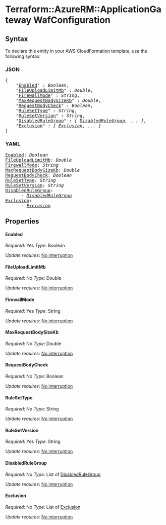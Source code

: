 # Terraform::AzureRM::ApplicationGateway WafConfiguration

## Syntax

To declare this entity in your AWS CloudFormation template, use the following syntax:

### JSON

<pre>
{
    "<a href="#enabled" title="Enabled">Enabled</a>" : <i>Boolean</i>,
    "<a href="#fileuploadlimitmb" title="FileUploadLimitMb">FileUploadLimitMb</a>" : <i>Double</i>,
    "<a href="#firewallmode" title="FirewallMode">FirewallMode</a>" : <i>String</i>,
    "<a href="#maxrequestbodysizekb" title="MaxRequestBodySizeKb">MaxRequestBodySizeKb</a>" : <i>Double</i>,
    "<a href="#requestbodycheck" title="RequestBodyCheck">RequestBodyCheck</a>" : <i>Boolean</i>,
    "<a href="#rulesettype" title="RuleSetType">RuleSetType</a>" : <i>String</i>,
    "<a href="#rulesetversion" title="RuleSetVersion">RuleSetVersion</a>" : <i>String</i>,
    "<a href="#disabledrulegroup" title="DisabledRuleGroup">DisabledRuleGroup</a>" : <i>[ <a href="wafconfiguration-disabledrulegroup.md">DisabledRuleGroup</a>, ... ]</i>,
    "<a href="#exclusion" title="Exclusion">Exclusion</a>" : <i>[ <a href="wafconfiguration-exclusion.md">Exclusion</a>, ... ]</i>
}
</pre>

### YAML

<pre>
<a href="#enabled" title="Enabled">Enabled</a>: <i>Boolean</i>
<a href="#fileuploadlimitmb" title="FileUploadLimitMb">FileUploadLimitMb</a>: <i>Double</i>
<a href="#firewallmode" title="FirewallMode">FirewallMode</a>: <i>String</i>
<a href="#maxrequestbodysizekb" title="MaxRequestBodySizeKb">MaxRequestBodySizeKb</a>: <i>Double</i>
<a href="#requestbodycheck" title="RequestBodyCheck">RequestBodyCheck</a>: <i>Boolean</i>
<a href="#rulesettype" title="RuleSetType">RuleSetType</a>: <i>String</i>
<a href="#rulesetversion" title="RuleSetVersion">RuleSetVersion</a>: <i>String</i>
<a href="#disabledrulegroup" title="DisabledRuleGroup">DisabledRuleGroup</a>: <i>
      - <a href="wafconfiguration-disabledrulegroup.md">DisabledRuleGroup</a></i>
<a href="#exclusion" title="Exclusion">Exclusion</a>: <i>
      - <a href="wafconfiguration-exclusion.md">Exclusion</a></i>
</pre>

## Properties

#### Enabled

_Required_: Yes
_Type_: Boolean

_Update requires_: [No interruption](https://docs.aws.amazon.com/AWSCloudFormation/latest/UserGuide/using-cfn-updating-stacks-update-behaviors.html#update-no-interrupt)

#### FileUploadLimitMb

_Required_: No
_Type_: Double

_Update requires_: [No interruption](https://docs.aws.amazon.com/AWSCloudFormation/latest/UserGuide/using-cfn-updating-stacks-update-behaviors.html#update-no-interrupt)

#### FirewallMode

_Required_: Yes
_Type_: String

_Update requires_: [No interruption](https://docs.aws.amazon.com/AWSCloudFormation/latest/UserGuide/using-cfn-updating-stacks-update-behaviors.html#update-no-interrupt)

#### MaxRequestBodySizeKb

_Required_: No
_Type_: Double

_Update requires_: [No interruption](https://docs.aws.amazon.com/AWSCloudFormation/latest/UserGuide/using-cfn-updating-stacks-update-behaviors.html#update-no-interrupt)

#### RequestBodyCheck

_Required_: No
_Type_: Boolean

_Update requires_: [No interruption](https://docs.aws.amazon.com/AWSCloudFormation/latest/UserGuide/using-cfn-updating-stacks-update-behaviors.html#update-no-interrupt)

#### RuleSetType

_Required_: No
_Type_: String

_Update requires_: [No interruption](https://docs.aws.amazon.com/AWSCloudFormation/latest/UserGuide/using-cfn-updating-stacks-update-behaviors.html#update-no-interrupt)

#### RuleSetVersion

_Required_: Yes
_Type_: String

_Update requires_: [No interruption](https://docs.aws.amazon.com/AWSCloudFormation/latest/UserGuide/using-cfn-updating-stacks-update-behaviors.html#update-no-interrupt)

#### DisabledRuleGroup

_Required_: No
_Type_: List of <a href="wafconfiguration-disabledrulegroup.md">DisabledRuleGroup</a>

_Update requires_: [No interruption](https://docs.aws.amazon.com/AWSCloudFormation/latest/UserGuide/using-cfn-updating-stacks-update-behaviors.html#update-no-interrupt)

#### Exclusion

_Required_: No
_Type_: List of <a href="wafconfiguration-exclusion.md">Exclusion</a>

_Update requires_: [No interruption](https://docs.aws.amazon.com/AWSCloudFormation/latest/UserGuide/using-cfn-updating-stacks-update-behaviors.html#update-no-interrupt)

